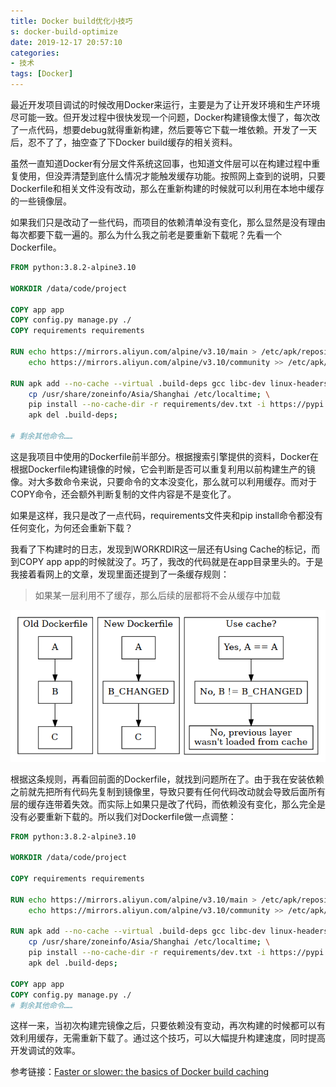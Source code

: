 ```yaml
---
title: Docker build优化小技巧
s: docker-build-optimize
date: 2019-12-17 20:57:10
categories:
- 技术
tags: [Docker]
---
```


最近开发项目调试的时候改用Docker来运行，主要是为了让开发环境和生产环境尽可能一致。但开发过程中很快发现一个问题，Docker构建镜像太慢了，每次改了一点代码，想要debug就得重新构建，然后要等它下载一堆依赖。开发了一天后，忍不了了，抽空查了下Docker build缓存的相关资料。

<!--more-->

虽然一直知道Docker有分层文件系统这回事，也知道文件层可以在构建过程中重复使用，但没弄清楚到底什么情况才能触发缓存功能。按照网上查到的说明，只要Dockerfile和相关文件没有改动，那么在重新构建的时候就可以利用在本地中缓存的一些镜像层。

如果我们只是改动了一些代码，而项目的依赖清单没有变化，那么显然是没有理由每次都要下载一遍的。那么为什么我之前老是要重新下载呢？先看一个Dockerfile。

```dockerfile
FROM python:3.8.2-alpine3.10

WORKDIR /data/code/project

COPY app app
COPY config.py manage.py ./
COPY requirements requirements

RUN echo https://mirrors.aliyun.com/alpine/v3.10/main > /etc/apk/repositories; \
    echo https://mirrors.aliyun.com/alpine/v3.10/community >> /etc/apk/repositories

RUN apk add --no-cache --virtual .build-deps gcc libc-dev linux-headers tzdata;\
    cp /usr/share/zoneinfo/Asia/Shanghai /etc/localtime; \
    pip install --no-cache-dir -r requirements/dev.txt -i https://pypi.tuna.tsinghua.edu.cn/simple/; \
    apk del .build-deps;

# 剩余其他命令……
```

这是我项目中使用的Dockerfile前半部分。根据搜索引擎提供的资料，Docker在根据Dockerfile构建镜像的时候，它会判断是否可以重复利用以前构建生产的镜像。对大多数命令来说，只要命令的文本没变化，那么就可以利用缓存。而对于COPY命令，还会额外判断复制的文件内容是不是变化了。

如果是这样，我只是改了一点代码，requirements文件夹和pip install命令都没有任何变化，为何还会重新下载？

我看了下构建时的日志，发现到WORKRDIR这一层还有Using Cache的标记，而到COPY app app的时候就没了。巧了，我改的代码就是在app目录里头的。于是我接着看网上的文章，发现里面还提到了一条缓存规则：

> 如果某一层利用不了缓存，那么后续的层都将不会从缓存中加载

![](/img/docker_build_opt/cache-algorithm.png)

根据这条规则，再看回前面的Dockerfile，就找到问题所在了。由于我在安装依赖之前就先把所有代码先复制到镜像里，导致只要有任何代码改动就会导致后面所有层的缓存连带着失效。而实际上如果只是改了代码，而依赖没有变化，那么完全是没有必要重新下载的。所以我们对Dockerfile做一点调整：

```dockerfile
FROM python:3.8.2-alpine3.10

WORKDIR /data/code/project

COPY requirements requirements

RUN echo https://mirrors.aliyun.com/alpine/v3.10/main > /etc/apk/repositories; \
    echo https://mirrors.aliyun.com/alpine/v3.10/community >> /etc/apk/repositories

RUN apk add --no-cache --virtual .build-deps gcc libc-dev linux-headers tzdata;\
    cp /usr/share/zoneinfo/Asia/Shanghai /etc/localtime; \
    pip install --no-cache-dir -r requirements/dev.txt -i https://pypi.tuna.tsinghua.edu.cn/simple/; \
    apk del .build-deps;

COPY app app
COPY config.py manage.py ./
# 剩余其他命令……
```

这样一来，当初次构建完镜像之后，只要依赖没有变动，再次构建的时候都可以有效利用缓存，无需重新下载了。通过这个技巧，可以大幅提升构建速度，同时提高开发调试的效率。

参考链接：[Faster or slower: the basics of Docker build caching](https://pythonspeed.com/articles/docker-caching-model/)

